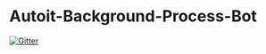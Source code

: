 # Autoit-Background-Process-Bot

[![Gitter](https://badges.gitter.im/phr34k0/Autoit-Background-Process-Bot.svg)](https://gitter.im/phr34k0/Autoit-Background-Process-Bot?utm_source=badge&utm_medium=badge&utm_campaign=pr-badge&utm_content=badge)
